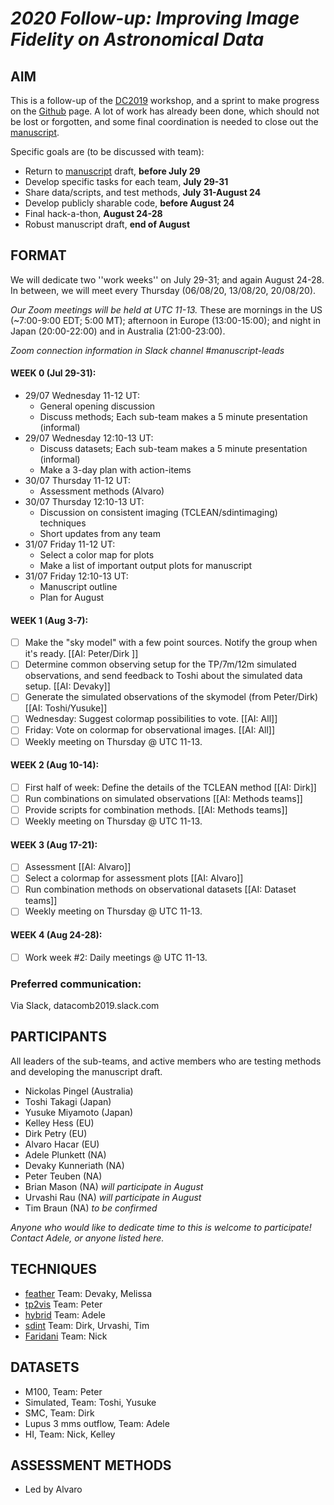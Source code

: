 # *2020 Follow-up: Improving Image Fidelity on Astronomical Data*

## AIM

This is a follow-up of the
[DC2019](https://www.lorentzcenter.nl/lc/web/2019/1179/info.php3?wsid=1179&venue=Oort)
workshop, and a sprint to make progress on the [Github](https://github.com/teuben/dc2019) page.
A lot of work has already been done, which should not be lost or forgotten, and some final coordination is needed to close out the [manuscript](https://www.overleaf.com/project/5d829641216025000191a049).

Specific goals are (to be discussed with team):
* Return to [manuscript](https://www.overleaf.com/project/5d829641216025000191a049) draft, **before July 29**
* Develop specific tasks for each team, **July 29-31** 
* Share data/scripts, and test methods, **July 31-August 24**
* Develop publicly sharable code, **before August 24**
* Final hack-a-thon, **August 24-28**
* Robust manuscript draft, **end of August**

## FORMAT

We will dedicate two ''work weeks'' on July 29-31; and again August 24-28.  In between, we will meet every Thursday (06/08/20, 13/08/20, 20/08/20).

*Our Zoom meetings will be held at UTC 11-13.*  These are mornings in the US (~7:00-9:00 EDT; 5:00 MT); afternoon in Europe (13:00-15:00); and night in Japan (20:00-22:00) and in Australia (21:00-23:00).  

*Zoom connection information in Slack channel #manuscript-leads*

#### WEEK 0 (Jul 29-31):

* 29/07 Wednesday 11-12 UT: 
    * General opening discussion
    * Discuss methods; Each sub-team makes a 5 minute presentation (informal)
* 29/07 Wednesday 12:10-13 UT: 
    * Discuss datasets; Each sub-team makes a 5 minute presentation (informal)
    * Make a 3-day plan with action-items
* 30/07 Thursday 11-12 UT: 
    * Assessment methods (Alvaro)
* 30/07 Thursday 12:10-13 UT: 
    * Discussion on consistent imaging (TCLEAN/sdintimaging) techniques
    * Short updates from any team
* 31/07 Friday 11-12 UT: 
    * Select a color map for plots
    * Make a list of important output plots for manuscript
* 31/07 Friday 12:10-13 UT: 
    * Manuscript outline
    * Plan for August

#### WEEK 1 (Aug 3-7):

- [ ]  Make the "sky model" with a few point sources.  Notify the group when it's ready. [[AI: Peter/Dirk ]]
- [ ]  Determine common observing setup for the TP/7m/12m simulated observations, and send feedback to Toshi about the simulated data setup. [[AI: Devaky]]
- [ ]  Generate the simulated observations of the skymodel (from Peter/Dirk) [[AI: Toshi/Yusuke]]
- [ ]  Wednesday: Suggest colormap possibilities to vote. [[AI: All]]
- [ ]  Friday: Vote on colormap for observational images.  [[AI: All]]
- [ ]  Weekly meeting on Thursday @ UTC 11-13.

#### WEEK 2 (Aug 10-14):

- [ ]  First half of week: Define the details of the TCLEAN method [[AI: Dirk]]
- [ ]  Run combinations on simulated observations [[AI: Methods teams]]
- [ ]  Provide scripts for combination methods.  [[AI: Methods teams]]
- [ ]  Weekly meeting on Thursday @ UTC 11-13.

#### WEEK 3 (Aug 17-21):

- [ ]  Assessment [[AI: Alvaro]]
- [ ]  Select a colormap for assessment plots [[AI: Alvaro]]
- [ ]  Run combination methods on observational datasets [[AI: Dataset teams]]
- [ ]  Weekly meeting on Thursday @ UTC 11-13.

#### WEEK 4 (Aug 24-28):

- [ ]  Work week #2: Daily meetings @ UTC 11-13.


### Preferred communication: 
Via Slack, datacomb2019.slack.com

## PARTICIPANTS

All leaders of the sub-teams, and active members who are testing methods and developing the manuscript draft.  

* Nickolas Pingel (Australia) 
* Toshi Takagi (Japan)
* Yusuke Miyamoto (Japan)
* Kelley Hess (EU)
* Dirk Petry (EU) 
* Alvaro Hacar (EU) 
* Adele Plunkett (NA) 
* Devaky Kunneriath (NA)
* Peter Teuben (NA) 
* Brian Mason (NA) *will participate in August*
* Urvashi Rau (NA) *will participate in August*
* Tim Braun (NA) *to be confirmed*

*Anyone who would like to dedicate time to this is welcome to participate!  Contact Adele, or anyone listed here.*


## TECHNIQUES

   * [feather](https://casa.nrao.edu/casadocs/casa-5.4.1/image-combination/feather) Team: Devaky, Melissa
   * [tp2vis](https://github.com/tp2vis/distribute) Team: Peter
   * [hybrid](https://sites.google.com/site/jenskauffmann/research-notes/adding-zero-spa) Team: Adele
   * [sdint](https://github.com/urvashirau/WidebandSDINT) Team: Dirk, Urvashi, Tim
   * [Faridani](https://arxiv.org/pdf/1709.09365.pdf) Team: Nick

## DATASETS
   * M100, Team: Peter
   * Simulated, Team: Toshi, Yusuke
   * SMC, Team: Dirk
   * Lupus 3 mms outflow, Team: Adele
   * HI, Team: Nick, Kelley
   
## ASSESSMENT METHODS
   * Led by Alvaro
